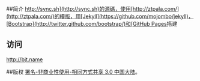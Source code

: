 ##简介
[http://sync.sh](http://sync.sh)的源碼，使用[http://ztpala.com/](http://ztpala.com/)的模版，用[Jekyll](https://github.com/mojombo/jekyll)，[Bootstrap](http://twitter.github.com/bootstrap/)和[GitHub Pages](http://pages.github.com/)搭建

## 访问

http://bjt.name

##版权
[署名-非商业性使用-相同方式共享 3.0 中国大陆](http://creativecommons.org/licenses/by-nc-sa/3.0/cn/)。
